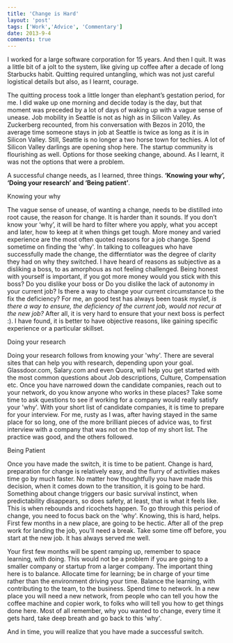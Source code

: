 ```yaml
---
title: 'Change is Hard'
layout: 'post'
tags: ['Work','Advice', 'Commentary']
date: 2013-9-4
comments: true
---
```



I worked for a large software corporation for 15 years. And then I quit.  It was a little bit of a jolt to the system, like giving up coffee after a decade of long Starbucks habit. Quitting required untangling, which was not just careful logistical details but also, as I learnt, courage.
<!--more-->
The quitting process took a little longer than elephant’s gestation period, for me.  I did wake up one morning and decide today is the day, but that moment was preceded by a lot of days of waking up with a vague sense of unease. Job mobility in Seattle is not as high as in Silicon Valley. As Zuckerberg recounted, from his conversation with Bezos in 2010, the average time someone stays in job at Seattle is twice as long as it is in Silicon Valley. Still, Seattle is no longer a two horse town for techies. A lot of Silicon Valley darlings are opening shop here. The startup community is flourishing as well. Options for those seeking change, abound. As I learnt, it was not the options that were a problem.
<p>
A successful change needs, as I learned, three things. <strong>‘Knowing your why’, ‘Doing your research’ and ‘Being patient’</strong>.
<p>

<p class='lead'> Knowing your why </p> The vague sense of unease, of wanting a change, needs to be distilled into root cause, the reason for change. It is harder than it sounds. If you don’t know your ‘why’, it will be hard to filter where you apply, what you accept and later, how to keep at it when things get tough. More money and varied experience are the most often quoted reasons for a job change. Spend sometime on finding the 'why'. In talking to colleagues who have successfully made the change, the differntiator was the degree of clarity they had on why they switched. I have heard of reasons as subjective as a disliking a boss, to as amorphous as not feeling challenged. Being honest with yourself is important, if you got more money would you stick with this boss? Do you dislike your boss or Do you dislike the lack of autonomy in your current job? Is there a way to change your current circumstance to the fix the deficiency? For me, an good test has always been toask myslef, <em>is  there a way to ensure, the deficiency of the current job, would not recur at the new job?</em> After all, it is very hard to ensure that your next boss is perfect :). I have found, it is better to have objective reasons, like gaining specific experience or a particular skillset. 

<p class='lead'>Doing your research</p> Doing your research follows from knowing your 'why'. There are several sites that can help you with research, depending upon your goal. Glassdoor.com, Salary.com and even Quora, will help you get started with the most common questions about Job descriptions, Culture, Compensation etc. Once you have narrowed down the candidate companies, reach out to your network, do you know anyone who works in these places? Take some time to ask questions to see if working for a company would really satisfy your 'why'. With your short list of candidate companies, it is time to prepare for your interview. For me, rusty as I was, after having stayed in the same place for so long, one of the more brilliant pieces of advice was, to first interview with a company that was not on the top of my short list. The practice was good, and the others followed.

<p class='lead'> Being Patient</p>Once you have made the switch, it is time to be patient. Change is hard, preparation for change is relatively easy, and the flurry of activities makes time go by much faster. No matter how thoughtfully you have made this decision, when it comes down to the transition, it is going to be hard. Something about change triggers our basic survival instinct, when predictability disappears, so does safety, at least, that is what it feels like.  This is when rebounds and ricochets happen. To go through this period of change, you need to focus back on the 'why'. Knowing, this is hard, helps. First few months in a new place, are going to be hectic. After all of the prep work for landing the job, you'll need a break. Take some time off before, you start at the new job. It has always served me well.

<p>Your first few months will be spent ramping up, remember to space learning, with doing. This would not be a problem if you are going to a smaller company or startup from a larger company. The important thing here is to balance. Allocate time for learning; be in charge of your time rather than the environment driving your time.  Balance the learning, with contributing to the team, to the business. Spend time to network. In a new place you will need a new network, from people who can tell you how the coffee machine and copier work, to folks who will tell you how to get things done here. Most of all remember, why you wanted to change, every time it gets hard, take deep breath and go back to this 'why'. 
<p>
And in time, you will realize that you have made a successful switch.

<p>
